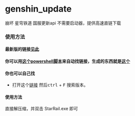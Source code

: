 # genshin_update

崩坏 星穹铁道 国服更新api 不需要启动器，提供高速直链下载

### 使用方法

#### 最新版的链接[见此](https://github.com/foxlesbiao/StarRail_update/blob/main/package/package.md)

#### 你可以用[这个powershell脚本](https://github.com/foxlesbiao/StarRail_update/blob/main/package/getPackage.ps1)来自动找链接，生成的东西就是[这个](https://github.com/foxlesbiao/StarRail_update/blob/main/package/package.md)

#### 你也可以自己找

* 打开这个[链接](https://api-launcher-static.mihoyo.com/hkrpg_cn/mdk/launcher/api/resource?key=6KcVuOkbcqjJomjZ&launcher_id=33) 然后<kbd>ctrl</kbd> + <kbd>F</kbd> 搜索版本。

#### 使用方法

直接解压缩，并双击 StarRail.exe 即可
